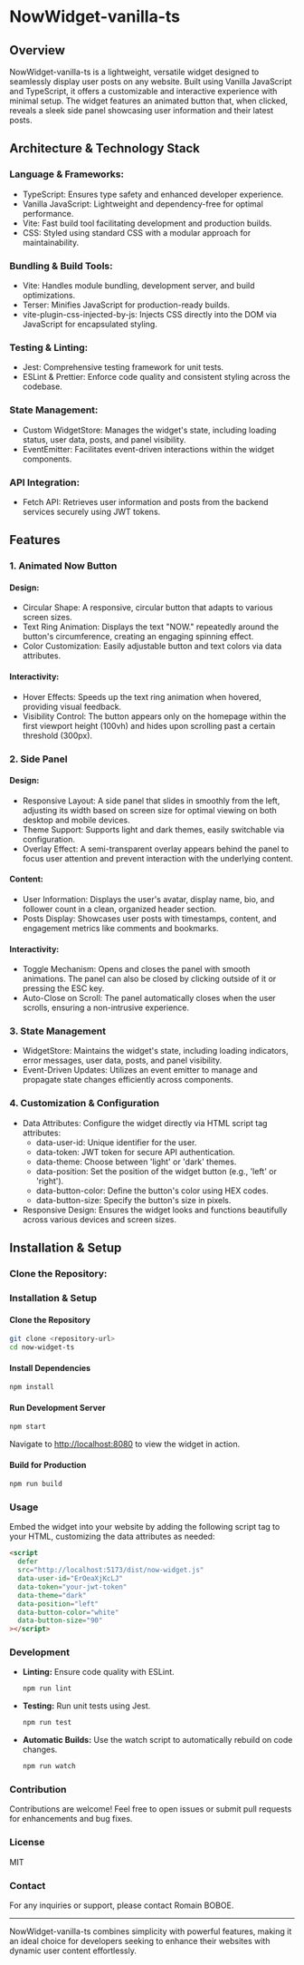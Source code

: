 # NowWidget-vanilla-ts

## Overview

NowWidget-vanilla-ts is a lightweight, versatile widget designed to seamlessly display user posts on any website. Built using Vanilla JavaScript and TypeScript, it offers a customizable and interactive experience with minimal setup. The widget features an animated button that, when clicked, reveals a sleek side panel showcasing user information and their latest posts.

## Architecture & Technology Stack

### Language & Frameworks:

- TypeScript: Ensures type safety and enhanced developer experience.
- Vanilla JavaScript: Lightweight and dependency-free for optimal performance.
- Vite: Fast build tool facilitating development and production builds.
- CSS: Styled using standard CSS with a modular approach for maintainability.

### Bundling & Build Tools:

- Vite: Handles module bundling, development server, and build optimizations.
- Terser: Minifies JavaScript for production-ready builds.
- vite-plugin-css-injected-by-js: Injects CSS directly into the DOM via JavaScript for encapsulated styling.

### Testing & Linting:

- Jest: Comprehensive testing framework for unit tests.
- ESLint & Prettier: Enforce code quality and consistent styling across the codebase.

### State Management:

- Custom WidgetStore: Manages the widget's state, including loading status, user data, posts, and panel visibility.
- EventEmitter: Facilitates event-driven interactions within the widget components.

### API Integration:

- Fetch API: Retrieves user information and posts from the backend services securely using JWT tokens.

## Features

### 1. Animated Now Button

#### Design:

- Circular Shape: A responsive, circular button that adapts to various screen sizes.
- Text Ring Animation: Displays the text "NOW." repeatedly around the button's circumference, creating an engaging spinning effect.
- Color Customization: Easily adjustable button and text colors via data attributes.

#### Interactivity:

- Hover Effects: Speeds up the text ring animation when hovered, providing visual feedback.
- Visibility Control: The button appears only on the homepage within the first viewport height (100vh) and hides upon scrolling past a certain threshold (300px).

### 2. Side Panel

#### Design:

- Responsive Layout: A side panel that slides in smoothly from the left, adjusting its width based on screen size for optimal viewing on both desktop and mobile devices.
- Theme Support: Supports light and dark themes, easily switchable via configuration.
- Overlay Effect: A semi-transparent overlay appears behind the panel to focus user attention and prevent interaction with the underlying content.

#### Content:

- User Information: Displays the user's avatar, display name, bio, and follower count in a clean, organized header section.
- Posts Display: Showcases user posts with timestamps, content, and engagement metrics like comments and bookmarks.

#### Interactivity:

- Toggle Mechanism: Opens and closes the panel with smooth animations. The panel can also be closed by clicking outside of it or pressing the ESC key.
- Auto-Close on Scroll: The panel automatically closes when the user scrolls, ensuring a non-intrusive experience.

### 3. State Management

- WidgetStore: Maintains the widget's state, including loading indicators, error messages, user data, posts, and panel visibility.
- Event-Driven Updates: Utilizes an event emitter to manage and propagate state changes efficiently across components.

### 4. Customization & Configuration

- Data Attributes: Configure the widget directly via HTML script tag attributes:
  - data-user-id: Unique identifier for the user.
  - data-token: JWT token for secure API authentication.
  - data-theme: Choose between 'light' or 'dark' themes.
  - data-position: Set the position of the widget button (e.g., 'left' or 'right').
  - data-button-color: Define the button's color using HEX codes.
  - data-button-size: Specify the button's size in pixels.
- Responsive Design: Ensures the widget looks and functions beautifully across various devices and screen sizes.

## Installation & Setup

### Clone the Repository:

### Installation & Setup

#### Clone the Repository

```bash
git clone <repository-url>
cd now-widget-ts
```

#### Install Dependencies

```bash
npm install
```

#### Run Development Server

```bash
npm start
```

Navigate to [http://localhost:8080](http://localhost:8080) to view the widget in action.

#### Build for Production

```bash
npm run build
```

### Usage

Embed the widget into your website by adding the following script tag to your HTML, customizing the data attributes as needed:

```html
<script
  defer
  src="http://localhost:5173/dist/now-widget.js"
  data-user-id="ErOeaXjKcLJ"
  data-token="your-jwt-token"
  data-theme="dark"
  data-position="left"
  data-button-color="white"
  data-button-size="90"
></script>
```

### Development

- **Linting:** Ensure code quality with ESLint.

  ```bash
  npm run lint
  ```

- **Testing:** Run unit tests using Jest.

  ```bash
  npm run test
  ```

- **Automatic Builds:** Use the watch script to automatically rebuild on code changes.

  ```bash
  npm run watch
  ```

### Contribution

Contributions are welcome! Feel free to open issues or submit pull requests for enhancements and bug fixes.

### License

MIT

### Contact

For any inquiries or support, please contact Romain BOBOE.

---

NowWidget-vanilla-ts combines simplicity with powerful features, making it an ideal choice for developers seeking to enhance their websites with dynamic user content effortlessly.
